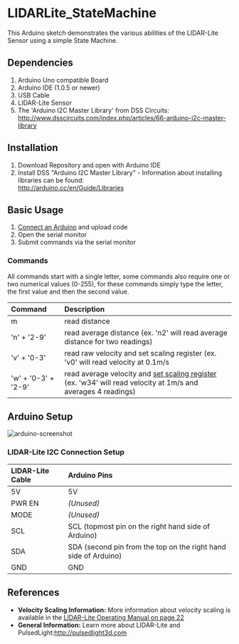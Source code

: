 LIDARLite_StateMachine
========================================

This Arduino sketch demonstrates the various abilities of the 
LIDAR-Lite Sensor using a simple State Machine. 


## Dependencies
1. Arduino Uno compatible Board
2. Arduino IDE (1.0.5 or newer)
3. USB Cable
4. LIDAR-Lite Sensor
5. The 'Arduino I2C Master Library' from DSS Circuits: http://www.dsscircuits.com/index.php/articles/66-arduino-i2c-master-library

## Installation
1. Download Repository and open with Arduino IDE
2. Install DSS "Arduino I2C Master Library" - Information about installing libraries can be found:  
http://arduino.cc/en/Guide/Libraries

## Basic Usage

1. [Connect an Arduino](#arduino-setup) and upload code
2. Open the serial monitor
3. Submit commands via the serial monitor

###  Commands
All commands start with a single letter, some commands also require one or two numerical values (0-255), for these commands simply type the letter, the first value and then the second value. 

Command|Description
:---|:---
m | read distance
'n' + '2-9' | read average distance (ex. 'n2' will read average distance for two readings)
'v' + '0-3' | read raw velocity and set scaling register (ex. 'v0' will read velocity at 0.1m/s
'w' + '0-3' + '2-9'  | read average velocity and [set scaling register](#references) (ex. 'w34' will read velocity at 1m/s and averages 4 readings)


## Arduino Setup

![arduino-screenshot](http://pulsedlight3d.com/pl3d/wp-content/uploads/2014/10/arduino-setup.png)

### LIDAR-Lite I2C Connection Setup
LIDAR-Lite Cable | Arduino Pins
:---|:---
5V | 5V
PWR EN | _(Unused)_
MODE | _(Unused)_
SCL | SCL (topmost pin on the right hand side of Arduino)
SDA | SDA (second pin from the top on the right hand side of Arduino)
GND | GND

## References 

- **Velocity Scaling Information:** More information about velocity scaling is available in the [LIDAR-Lite Operating
Manual on page 22](http://pulsedlight3d.com/pl3d/wp-content/uploads/2014/10/LIDAR-Lite-Operating-Manual-PRELIM.pdf)
- **General Information:** Learn more about LIDAR-Lite and PulsedLight:http://pulsedlight3d.com
